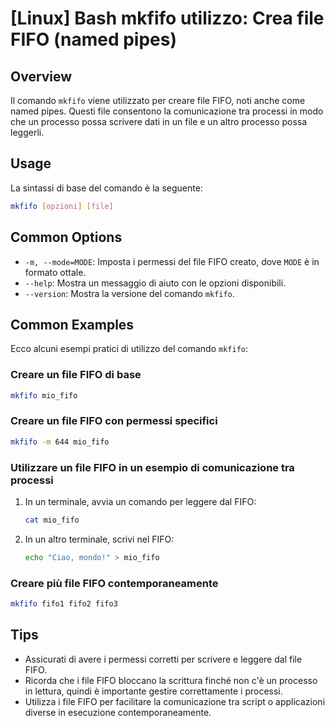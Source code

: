# [Linux] Bash mkfifo utilizzo: Crea file FIFO (named pipes)

## Overview
Il comando `mkfifo` viene utilizzato per creare file FIFO, noti anche come named pipes. Questi file consentono la comunicazione tra processi in modo che un processo possa scrivere dati in un file e un altro processo possa leggerli.

## Usage
La sintassi di base del comando è la seguente:

```bash
mkfifo [opzioni] [file]
```

## Common Options
- `-m, --mode=MODE`: Imposta i permessi del file FIFO creato, dove `MODE` è in formato ottale.
- `--help`: Mostra un messaggio di aiuto con le opzioni disponibili.
- `--version`: Mostra la versione del comando `mkfifo`.

## Common Examples
Ecco alcuni esempi pratici di utilizzo del comando `mkfifo`:

### Creare un file FIFO di base
```bash
mkfifo mio_fifo
```

### Creare un file FIFO con permessi specifici
```bash
mkfifo -m 644 mio_fifo
```

### Utilizzare un file FIFO in un esempio di comunicazione tra processi
1. In un terminale, avvia un comando per leggere dal FIFO:
   ```bash
   cat mio_fifo
   ```
2. In un altro terminale, scrivi nel FIFO:
   ```bash
   echo "Ciao, mondo!" > mio_fifo
   ```

### Creare più file FIFO contemporaneamente
```bash
mkfifo fifo1 fifo2 fifo3
```

## Tips
- Assicurati di avere i permessi corretti per scrivere e leggere dal file FIFO.
- Ricorda che i file FIFO bloccano la scrittura finché non c'è un processo in lettura, quindi è importante gestire correttamente i processi.
- Utilizza i file FIFO per facilitare la comunicazione tra script o applicazioni diverse in esecuzione contemporaneamente.
